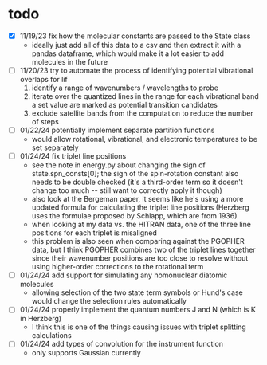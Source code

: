 # todo

- [x] 11/19/23 fix how the molecular constants are passed to the State class
  - ideally just add all of this data to a csv and then extract it with a pandas dataframe, which would make it a lot easier to add molecules in the future
- [ ] 11/20/23 try to automate the process of identifying potential vibrational overlaps for lif
  1) identify a range of wavenumbers / wavelengths to probe
  2) iterate over the quantized lines in the range for each vibrational band a set value are marked as potential transition candidates
  3) exclude satellite bands from the computation to reduce the number of steps
- [ ] 01/22/24 potentially implement separate partition functions
  - would allow rotational, vibrational, and electronic temperatures to be set separately
- [ ] 01/24/24 fix triplet line positions
  - see the note in energy.py about changing the sign of state.spn_consts[0]; the sign of the spin-rotation constant also needs to be double checked (it's a third-order term so it doesn't change too much -- still want to correctly apply it though)
  - also look at the Bergeman paper, it seems like he's using a more updated formula for calculating the triplet line positions (Herzberg uses the formulae proposed by Schlapp, which are from 1936)
  - when looking at my data vs. the HITRAN data, one of the three line positions for each triplet is misaligned
  - this problem is also seen when comparing against the PGOPHER data, but I think PGOPHER combines two of the triplet lines together since their wavenumber positions are too close to resolve without using higher-order corrections to the rotational term
- [ ] 01/24/24 add support for simulating any homonuclear diatomic molecules
  - allowing selection of the two state term symbols or Hund's case would change the selection rules automatically
- [ ] 01/24/24 properly implement the quantum numbers J and N (which is K in Herzberg)
  - I think this is one of the things causing issues with triplet splitting calculations
- [ ] 01/24/24 add types of convolution for the instrument function
  - only supports Gaussian currently
